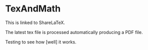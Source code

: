 # TexAndMath
This is linked to ShareLaTeX. 

The latest tex file is processed automatically producing a PDF file.

Testing to see how [well] it works.

